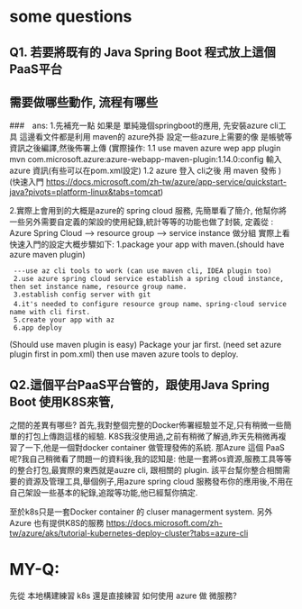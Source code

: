 # some questions

## Q1. 若要將既有的 Java Spring Boot 程式放上這個PaaS平台
## 需要做哪些動作, 流程有哪些

###　ans:
   1.先補充一點 如果是 單純幾個springboot的應用, 先安裝azure cli工具
   這邊看文件都是利用 maven的 azure外掛 設定一些azure上需要的像
   是帳號等資訊之後編譯,然後佈署上傳
   (實際操作:
    1.1 use maven azure wep app plugin
    mvn com.microsoft.azure:azure-webapp-maven-plugin:1.14.0:config
    輸入 azure 資訊(有些可以在pom.xml設定)
    1.2 azure 登入 cli之後 用 maven 發佈
   )
      (快速入門 https://docs.microsoft.com/zh-tw/azure/app-service/quickstart-java?pivots=platform-linux&tabs=tomcat)
      
   2.實際上會用到的大概是azure的 spring cloud 服務, 先簡單看了簡介,
   他幫你將一些另外需要自定義的架設的使用紀錄,統計等等的功能也做了封裝,
   定義從 : 
     Azure Spring Cloud --> resource group --> service instance
     做分組
   實際上看快速入門的設定大概步驟如下:
     1.package your app with maven.(should have azure maven plugin)
     

     ---use az cli tools to work (can use maven cli, IDEA plugin too)
     2.use azure spring cloud service establish a spring cloud instance, then set instance name, resource group name.
     3.establish config server with git
     4.it's needed to configure resource group name、spring-cloud service name with cli first.
     5.create your app with az
     6.app deploy
(Should use maven plugin is easy)
      Package your jar first.
      (need  set azure plugin first in pom.xml)
      then use maven azure tools to deploy.

## Q2.這個平台PaaS平台管的，跟使用Java Spring Boot 使用K8S來管,
之間的差異有哪些?
首先,我對整個完整的Docker佈署經驗並不足,只有稍微一些簡單的打包上傳跑這樣的經驗.
K8S我沒使用過,之前有稍微了解過,昨天先稍微再複習了一下,他是一個對docker container
做管理發佈的系統.
那Azure 這個 PaaS呢?我自己稍微看了問題一的資料後,我的認知是:
他是一套將os資源,服務工具等等的整合打包,最實際的東西就是auzre cli, 跟相關的 plugin.
該平台幫你整合相關需要的資源及管理工具,舉個例子,用azure spring cloud 服務發布你的應用後,不用在自己架設一些基本的紀錄,追蹤等功能,他已經幫你搞定.

至於k8s只是一套Docker container 的 cluser managerment system.
另外Azure 也有提供K8S的服務
https://docs.microsoft.com/zh-tw/azure/aks/tutorial-kubernetes-deploy-cluster?tabs=azure-cli



# MY-Q:

先從 本地構建練習 k8s 還是直接練習 如何使用 azure 做 微服務?